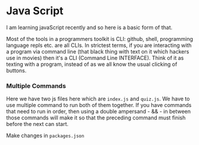 # Java Script

I am learning javaScript recently and so here is a basic form of that.

Most of the tools in a programmers toolkit is CLI: github, shell, programming language repls etc. are all CLIs. In strictest terms, if you are interacting with a program via command line (that black thing with text on it which hackers use in movies) then it's a CLI (Command Line INTERFACE).
Think of it as texting with a program, instead of as we all know the usual clicking of buttons.


### Multiple Commands

Here we have two js files here which are ```index.js``` and ```quiz.js```. We have to use multiple command to run both of them together.
If you have commands that need to run in order, then using a double ampersand - && - in between those commands will make it so that the preceding command must finish before the next can start.

Make changes in ```packages.json```
